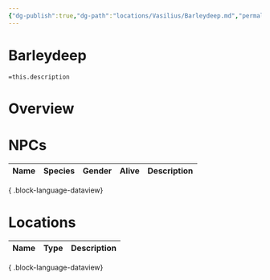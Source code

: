 ```yaml
---
{"dg-publish":true,"dg-path":"locations/Vasilius/Barleydeep.md","permalink":"/locations/vasilius/barleydeep/","tags":["location"],"noteIcon":"location"}
---
```


# Barleydeep
`=this.description`
# Overview


# NPCs
| Name | Species | Gender | Alive | Description |
| ---- | ------- | ------ | ----- | ----------- |

{ .block-language-dataview}

# Locations
| Name | Type | Description |
| ---- | ---- | ----------- |

{ .block-language-dataview}